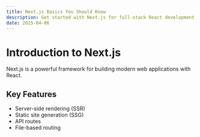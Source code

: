 ```yaml
---
title: Next.js Basics You Should Know
description: Get started with Next.js for full-stack React development.
date: 2025-04-06
---
```


# Introduction to Next.js

Next.js is a powerful framework for building modern web applications with React.

## Key Features

- Server-side rendering (SSR)
- Static site generation (SSG)
- API routes
- File-based routing
